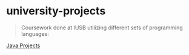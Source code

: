 # university-projects
> Coursework done at IUSB utilizing different sets of programming languages:

[Java Projects](https://github.com/AndrewWHans/javaProjects)
